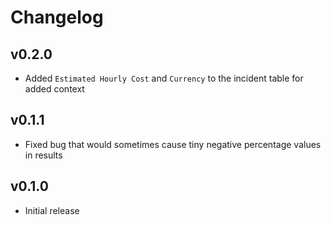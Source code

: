 # Changelog

## v0.2.0

- Added `Estimated Hourly Cost` and `Currency` to the incident table for added context

## v0.1.1

- Fixed bug that would sometimes cause tiny negative percentage values in results

## v0.1.0

- Initial release
